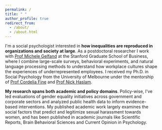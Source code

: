 ```yaml
---
permalink: /
title: " "
author_profile: true
redirect_from: 
  - /about/
  - /about.html
---
```


I'm a social psychologist interested in **how inequalities are reproduced in organizations and society at large**. As a postdoctoral researcher I work with [Prof Michele Gelfand](https://www.michelegelfand.com/) at the Stanford Graduate School of Business, where I combine large-scale surveys, behavioral experiments, and natural language processing methods to understand how workplace cultures shape the experiences of underrepresented employees. I received my Ph.D. in Social Psychology from the University of Melbourne under the mentorship of [Prof Cordelia Fine](https://findanexpert.unimelb.edu.au/profile/126041-cordelia-fine) and [Prof Nick Haslam](https://findanexpert.unimelb.edu.au/profile/6837-nicholas-haslam). 

**My research spans both academic and policy domains**. Policy-wise, I've led evaluations of gender equality initiatives across government and corporate sectors and analyzed public health data to inform evidence-based interventions. My published academic work largely examines the social factors that predict and legitimize sexual harassment towards women, and has been published in academic journals like Scientific Reports, Brain Behavioral Sciences and Current Opinion in Psychology.
